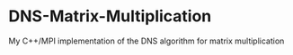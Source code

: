 # DNS-Matrix-Multiplication
My C++/MPI implementation of the DNS algorithm for matrix multiplication
